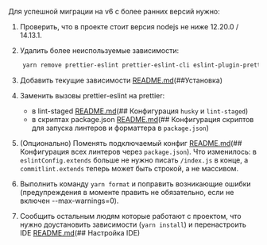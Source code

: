 Для успешной миграции на v6 с более ранних версий нужно:

1. Проверить, что в проекте стоит версия nodejs не ниже 12.20.0 / 14.13.1.

2. Удалить более неиспользуемые зависимости:
```sh
    yarn remove prettier-eslint prettier-eslint-cli eslint-plugin-prettier
```

3. Добавить текущие зависимости [README.md](README.md)(##Установка)

4. Заменить вызовы prettier-eslint на prettier:
   - в lint-staged [README.md](README.md)(## Конфигурация `husky` и `lint-staged`)
   - в скриптах package.json [README.md](README.md)(## Конфигурация скриптов для запуска линтеров и форматтера в `package.json`)

5. (Опционально) Поменять подключаемый конфиг [README.md](README.md)(## Конфигурация всех линтеров через `package.json`). Что изменилось: в `eslintConfig.extends` больше не нужно писать `/index.js` в конце, а `commitlint.extends` теперь может быть строкой, а не массивом.

6. Выполнить команду `yarn format` и поправить возникающие ошибки (предупреждения в моменте править не обязательно, если не включен --max-warnings=0).

7. Сообщить остальным людям которые работают с проектом, что нужно доустановить зависимости (`yarn install`) и перенастроить IDE [README.md](README.md)(## Настройка IDE)
